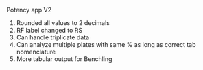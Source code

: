 Potency app V2
1) Rounded all values to 2 decimals
2) RF label changed to RS
3) Can handle triplicate data
4) Can analyze multiple plates with same % as long as correct tab nomenclature
5) More tabular output for Benchling
